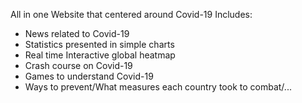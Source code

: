 All in one Website that centered around Covid-19 
Includes:
- News related to Covid-19
- Statistics presented in simple charts
- Real time Interactive global heatmap 
- Crash course on Covid-19
- Games to understand Covid-19
- Ways to prevent/What measures each country took to combat/...
